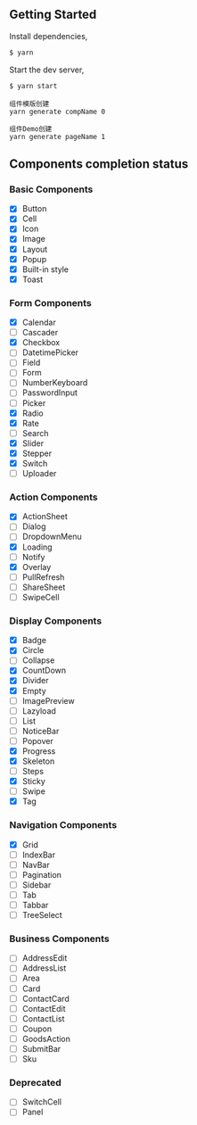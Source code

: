 ## Getting Started

Install dependencies,

```bash
$ yarn
```

Start the dev server,

```bash
$ yarn start
```

```
组件模版创建
yarn generate compName 0

组件Demo创建
yarn generate pageName 1
```

## Components completion status

### Basic Components

- [x] Button
- [x] Cell
- [x] Icon
- [x] Image
- [x] Layout
- [x] Popup
- [x] Built-in style
- [x] Toast

### Form Components

- [x] Calendar
- [ ] Cascader
- [x] Checkbox
- [ ] DatetimePicker
- [ ] Field
- [ ] Form
- [ ] NumberKeyboard
- [ ] PasswordInput
- [ ] Picker
- [x] Radio
- [x] Rate
- [ ] Search
- [x] Slider
- [x] Stepper
- [x] Switch
- [ ] Uploader

### Action Components

- [x] ActionSheet
- [ ] Dialog
- [ ] DropdownMenu
- [x] Loading
- [ ] Notify
- [x] Overlay
- [ ] PullRefresh
- [ ] ShareSheet
- [ ] SwipeCell

### Display Components

- [x] Badge
- [x] Circle
- [ ] Collapse
- [x] CountDown
- [x] Divider
- [x] Empty
- [ ] ImagePreview
- [ ] Lazyload
- [ ] List
- [ ] NoticeBar
- [ ] Popover
- [x] Progress
- [x] Skeleton
- [ ] Steps
- [x] Sticky
- [ ] Swipe
- [x] Tag

### Navigation Components

- [x] Grid
- [ ] IndexBar
- [ ] NavBar
- [ ] Pagination
- [ ] Sidebar
- [ ] Tab
- [ ] Tabbar
- [ ] TreeSelect

### Business Components

- [ ] AddressEdit
- [ ] AddressList
- [ ] Area
- [ ] Card
- [ ] ContactCard
- [ ] ContactEdit
- [ ] ContactList
- [ ] Coupon
- [ ] GoodsAction
- [ ] SubmitBar
- [ ] Sku

### Deprecated

- [ ] SwitchCell
- [ ] Panel
